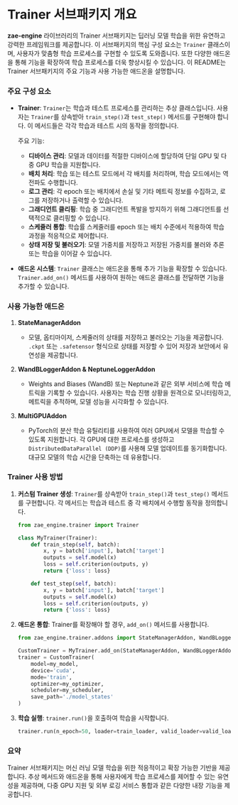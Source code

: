 # Trainer 서브패키지 개요

**zae-engine** 라이브러리의 Trainer 서브패키지는 딥러닝 모델 학습을 위한 유연하고 강력한 프레임워크를 제공합니다. 이 서브패키지의 핵심 구성 요소는 `Trainer` 클래스이며, 사용자가 맞춤형 학습 프로세스를 구현할 수 있도록 도와줍니다. 또한 다양한 애드온을 통해 기능을 확장하여 학습 프로세스를 더욱 향상시킬 수 있습니다. 이 README는 Trainer 서브패키지의 주요 기능과 사용 가능한 애드온을 설명합니다.

### 주요 구성 요소

- **Trainer**: `Trainer`는 학습과 테스트 프로세스를 관리하는 추상 클래스입니다. 사용자는 `Trainer`를 상속받아 `train_step()`과 `test_step()` 메서드를 구현해야 합니다. 이 메서드들은 각각 학습과 테스트 시의 동작을 정의합니다.

  주요 기능:
  - **디바이스 관리**: 모델과 데이터를 적절한 디바이스에 할당하여 단일 GPU 및 다중 GPU 학습을 지원합니다.
  - **배치 처리**: 학습 또는 테스트 모드에서 각 배치를 처리하며, 학습 모드에서는 역전파도 수행합니다.
  - **로그 관리**: 각 epoch 또는 배치에서 손실 및 기타 메트릭 정보를 수집하고, 로그를 저장하거나 출력할 수 있습니다.
  - **그래디언트 클리핑**: 학습 중 그래디언트 폭발을 방지하기 위해 그래디언트를 선택적으로 클리핑할 수 있습니다.
  - **스케줄러 통합**: 학습률 스케줄러를 epoch 또는 배치 수준에서 적용하여 학습 과정을 적응적으로 제어합니다.
  - **상태 저장 및 불러오기**: 모델 가중치를 저장하고 저장된 가중치를 불러와 추론 또는 학습을 이어갈 수 있습니다.

- **애드온 시스템**: `Trainer` 클래스는 애드온을 통해 추가 기능을 확장할 수 있습니다. `Trainer.add_on()` 메서드를 사용하여 원하는 애드온 클래스를 전달하면 기능을 추가할 수 있습니다.

### 사용 가능한 애드온

1. **StateManagerAddon**
   - 모델, 옵티마이저, 스케줄러의 상태를 저장하고 불러오는 기능을 제공합니다. `.ckpt` 또는 `.safetensor` 형식으로 상태를 저장할 수 있어 저장과 보안에서 유연성을 제공합니다.

2. **WandBLoggerAddon & NeptuneLoggerAddon**
   - Weights and Biases (WandB) 또는 Neptune과 같은 외부 서비스에 학습 메트릭을 기록할 수 있습니다. 사용자는 학습 진행 상황을 원격으로 모니터링하고, 메트릭을 추적하며, 모델 성능을 시각화할 수 있습니다.

3. **MultiGPUAddon**
   - PyTorch의 분산 학습 유틸리티를 사용하여 여러 GPU에서 모델을 학습할 수 있도록 지원합니다. 각 GPU에 대한 프로세스를 생성하고 `DistributedDataParallel (DDP)`를 사용해 모델 업데이트를 동기화합니다. 대규모 모델의 학습 시간을 단축하는 데 유용합니다.

### Trainer 사용 방법

1. **커스텀 Trainer 생성**: `Trainer`를 상속받아 `train_step()`과 `test_step()` 메서드를 구현합니다. 각 메서드는 학습과 테스트 중 각 배치에서 수행할 동작을 정의합니다.
   
   ```python
   from zae_engine.trainer import Trainer

   class MyTrainer(Trainer):
       def train_step(self, batch):
           x, y = batch['input'], batch['target']
           outputs = self.model(x)
           loss = self.criterion(outputs, y)
           return {'loss': loss}

       def test_step(self, batch):
           x, y = batch['input'], batch['target']
           outputs = self.model(x)
           loss = self.criterion(outputs, y)
           return {'loss': loss}
   ```

2. **애드온 통합**: Trainer를 확장해야 할 경우, `add_on()` 메서드를 사용합니다.
   
   ```python
   from zae_engine.trainer.addons import StateManagerAddon, WandBLoggerAddon

   CustomTrainer = MyTrainer.add_on(StateManagerAddon, WandBLoggerAddon)
   trainer = CustomTrainer(
       model=my_model,
       device='cuda',
       mode='train',
       optimizer=my_optimizer,
       scheduler=my_scheduler,
       save_path='./model_states'
   )
   ```

3. **학습 실행**: `trainer.run()`을 호출하여 학습을 시작합니다.

   ```python
   trainer.run(n_epoch=50, loader=train_loader, valid_loader=valid_loader)
   ```

### 요약

Trainer 서브패키지는 머신 러닝 모델 학습을 위한 적응적이고 확장 가능한 기반을 제공합니다. 추상 메서드와 애드온을 통해 사용자에게 학습 프로세스를 제어할 수 있는 유연성을 제공하며, 다중 GPU 지원 및 외부 로깅 서비스 통합과 같은 다양한 내장 기능을 제공합니다.


